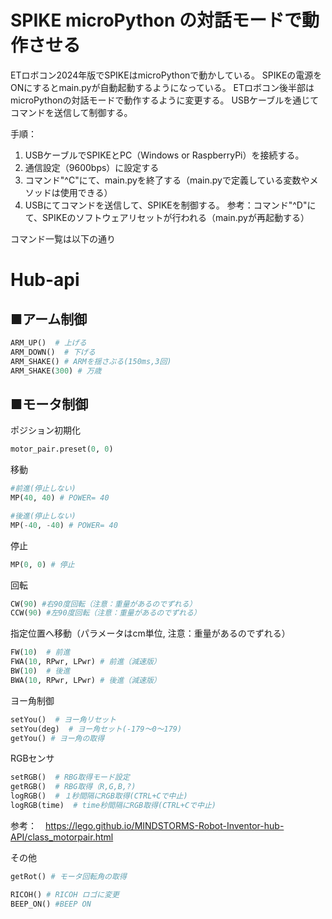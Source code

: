 # SPIKE microPython の対話モードで動作させる

ETロボコン2024年版でSPIKEはmicroPythonで動かしている。
SPIKEの電源をONにするとmain.pyが自動起動するようになっている。
ETロボコン後半部はmicroPythonの対話モードで動作するように変更する。
USBケーブルを通じてコマンドを送信して制御する。

手順：
1. USBケーブルでSPIKEとPC（Windows or RaspberryPi）を接続する。
2. 通信設定（9600bps）に設定する
3. コマンド"^C"にて、main.pyを終了する（main.pyで定義している変数やメソッドは使用できる）
4. USBにてコマンドを送信して、SPIKEを制御する。
参考：コマンド"^D"にて、SPIKEのソフトウェアリセットが行われる（main.pyが再起動する）

コマンド一覧は以下の通り
# Hub-api
## ■アーム制御
```python
ARM_UP()  # 上げる
ARM_DOWN()  # 下げる
ARM_SHAKE() # ARMを揺さぶる(150ms,3回)
ARM_SHAKE(300) # 万歳
```
## ■モータ制御

ポジション初期化
```python
motor_pair.preset(0, 0)
```
移動
```python
#前進(停止しない)
MP(40, 40) # POWER= 40

#後進(停止しない)
MP(-40, -40) # POWER= 40

```

停止
```python
MP(0, 0) # 停止
```


回転
```python
CW(90) #右90度回転（注意：重量があるのでずれる）
CCW(90) #左90度回転（注意：重量があるのでずれる）
```

指定位置へ移動（パラメータはcm単位, 注意：重量があるのでずれる）
```python
FW(10)  # 前進  
FWA(10, RPwr, LPwr) # 前進（減速版）
BW(10)  # 後進　
BWA(10, RPwr, LPwr) # 後進（減速版）
```


ヨー角制御
```python
setYou()  # ヨー角リセット
setYou(deg)  # ヨー角セット(-179～0～179)
getYou() # ヨー角の取得
```
RGBセンサ
```python
setRGB()  # RBG取得モード設定
getRGB()  # RBG取得（R,G,B,?)
logRGB()  # １秒間隔にRGB取得(CTRL+Cで中止)
logRGB(time)  # time秒間隔にRGB取得(CTRL+Cで中止)
```



参考：　https://lego.github.io/MINDSTORMS-Robot-Inventor-hub-API/class_motorpair.html


その他
```python
getRot() # モータ回転角の取得

RICOH() # RICOH ロゴに変更
BEEP_ON() #BEEP ON

```


